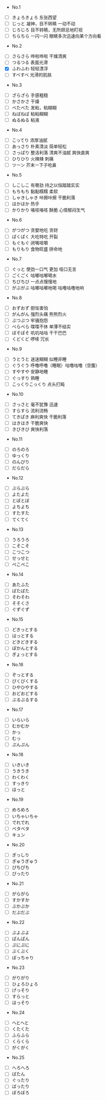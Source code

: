 + No.1
- [ ] きょろきょろ 东张西望
- [ ] じっと 凝神，目不转睛 一动不动
- [ ] じろじろ 目不转睛，无所顾忌地盯视
- [ ] ちらちら 一闪一闪 眼睛多次迅速向某个方向看
+ No.2 
- [ ] さらさら 哗啦哗啦 干燥清爽
- [ ] つるつる 表面光滑
- [x] ふわふわ 轻轻漂浮
- [ ] すべすべ 光滑的肌肤
+ No.3 
- [ ] ざらざら 手感粗糙
- [ ] かさかさ 干燥
- [ ] べたべた 发粘，粘糊糊
- [ ] ねばねば 粘粘糊糊
- [ ] ぬるぬる 粘液
+ No.4 
- [ ] こってり 浓厚油腻
- [ ] あっさり 朴素清淡 简单轻松
- [ ] さっぱり 整洁利落 清爽不油腻 爽快直爽
- [ ] ひりひり 火辣辣 刺痛
- [ ] ツーン 芥末一下子呛鼻
+ No.5 
- [ ] しこしこ 有嚼劲 持之以恒踏踏实实
- [ ] もちもち 黏黏糯糯 柔软
- [ ] しゃきしゃき 咔擦咔擦 干脆利落
- [ ] ほかほか 热乎
- [ ] かりかり 咯吱咯吱 酥脆 心情郁闷生气
+ No.6
- [ ] がつがつ 贪婪地吃 贪财
- [ ] ぱくぱく 大吃特吃 开裂
- [ ] もぐもぐ 闭嘴咀嚼
- [ ] もりもり 食物旺盛 拼命地
+ No.7
- [ ] ぐっと 使劲一口气 更加 哑口无言
- [ ] ごくごく 咕嘟咕嘟喝水
- [ ] ちびちび 一点点慢慢地
- [ ] がぶがぶ 咕嘟咕嘟地喝 咕噜咕噜地响
+ No.8 
- [ ] おずおず 胆怯害怕
- [ ] がんがん 强烈头痛 熊熊烈火
- [ ] ぶつぶつ 牢骚抱怨
- [ ] べらべら 喋喋不休 单薄不结实
- [ ] ぼそぼそ 叽叽咕咕 干干巴巴
- [ ] くどくど 啰嗦 冗长
+ No.9
- [ ] うとうと 迷迷糊糊 似睡非睡
- [ ] ぐうぐう 呼噜呼噜（睡眠）咕噜咕噜（空腹）
- [ ] すやすや 安静地睡
- [ ] ぐっすり 熟睡
- [ ] こっくりこっくり 点头打盹
+ No.10
- [ ] さっさと 毫不犹豫 迅速
- [ ] すらすら 流利流畅
- [ ] てきぱき 麻利爽快 干脆利落
- [ ] はきはき 干脆爽快
- [ ] きびきび 爽快利落
+ No.11
- [ ] のろのろ　
- [ ] ゆっくり　
- [ ] のんびり　
- [ ] だらだら
+ No.12
- [ ] ぶらぶら 
- [ ] よたよた 
- [ ] とぼとぼ 
- [ ] よちよち 
- [ ] すたすた 
- [ ] てくてく
+ No.13
- [ ] うろうろ 
- [ ] こそこそ 
- [ ] こつこつ 
- [ ] せっせと 
- [ ] ぺこぺこ
+ No.14
- [ ] あたふた
- [ ] ばたばた
- [ ] そわそわ
- [ ] そそくさ
- [ ] ぐずぐず
+ No.15
- [ ] どきっとする
- [ ] はっとする
- [ ] どきどきする
- [ ] ぽかんとする
- [ ] ぎょっとする
+ No.16
- [ ] ぞっとする
- [ ] びくびくする　
- [ ] ひやひやする　
- [ ] おどおどする　
- [ ] ぶるぶるする
+ No.17
- [ ] いらいら
- [ ] むかむか
- [ ] かっ
- [ ] むっ
- [ ] ぷんぷん
+ No.18
- [ ] いきいき　
- [ ] うきうき　
- [ ] わくわく　
- [ ] すっきり　
- [ ] ほっと
+ No.19
- [ ] めろめろ
- [ ] いちゃいちゃ
- [ ] でれでれ
- [ ] ベタベタ
- [ ] キュン
+ No.20
- [ ] ぎっしり
- [ ] ぎゅうぎゅう
- [ ] ぴちぴち
- [ ] ぴったり
+ No.21
- [ ] がらがら
- [ ] すかすか
- [ ] ぶかぶか
- [ ] だぶだぶ
+ No.22
- [ ] ぶよぶよ　
- [ ] ぱんぱん　
- [ ] ぷにぷに　
- [ ] ぶくぶく　
- [ ] ぽっちゃり
+ No.23
- [ ] がりがり 
- [ ] ひょろひょろ 
- [ ] げっそり 
- [ ] すらっと 
- [ ] ほっそり
+ No.24
- [ ] へとへと
- [ ] くたくた
- [ ] ふらふら
- [ ] くらくら
- [ ] がくがく
+ No.25
- [ ] へろへろ
- [ ] ばたん
- [ ] ぐったり
- [ ] ばったり
- [ ] ぼろぼろ

